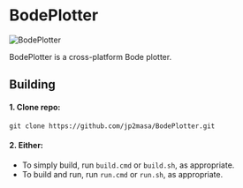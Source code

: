 # BodePlotter

![BodePlotter](Icon.png)

BodePlotter is a cross-platform Bode plotter.

## Building

#### 1. Clone repo:

```
git clone https://github.com/jp2masa/BodePlotter.git
```

#### 2. Either:

- To simply build, run `build.cmd` or `build.sh`, as appropriate.
- To build and run, run `run.cmd` or `run.sh`, as appropriate.
